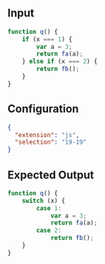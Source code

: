 
## Input
```javascript input
function q() {
    if (x === 1) {
        var a = 3;
        return fa(a);
    } else if (x === 2) {
        return fb();
    }
}
```

## Configuration
```json configuration
{
  "extension": "js",
  "selection": "19-19"
}
```

## Expected Output
```javascript expected output
function q() {
    switch (x) {
        case 1:
            var a = 3;
            return fa(a);
        case 2:
            return fb();
    }
}
```
